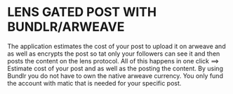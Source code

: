 # LENS GATED POST WITH BUNDLR/ARWEAVE
The application estimates the cost of your post to upload it on arweave and as well as encrypts the post so tat only your followers can see it and then posts the content on the lens protocol.
All of this happens in one click ==> Estimate cost of your post and as well as the posting the content.
By using Bundlr you do not have to own the native arweave currency. You only fund the account with matic that is needed for your specific post.

